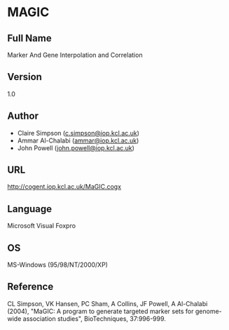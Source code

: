 # MAGIC

## Full Name
Marker And Gene Interpolation and Correlation

## Version
1.0

## Author
* Claire Simpson (c.simpson@iop.kcl.ac.uk)
* Ammar Al-Chalabi (ammar@iop.kcl.ac.uk)
* John Powell (john.powell@iop.kcl.ac.uk)

## URL
http://cogent.iop.kcl.ac.uk/MaGIC.cogx

## Language
Microsoft Visual Foxpro

## OS
MS-Windows (95/98/NT/2000/XP)

## Reference
CL Simpson, VK Hansen, PC Sham, A Collins, JF Powell, A Al-Chalabi (2004), "MaGIC: A program to generate targeted marker sets for genome-wide association studies", BioTechniques, 37:996-999.